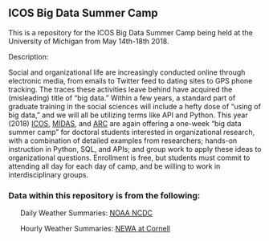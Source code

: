 ICOS Big Data Summer Camp
-------------------------

This is a repository for the ICOS Big Data Summer Camp being held at the University of Michigan from May 14th-18th 2018.

Description: 

Social and organizational life are increasingly conducted online through electronic media, from emails to Twitter feed to dating sites to GPS phone tracking. The traces these activities leave behind have acquired the (misleading) title of “big data.” Within a few years, a standard part of graduate training in the social sciences will include a hefty dose of “using of big data,” and we will all be utilizing terms like API and Python. This year (2018) [ICOS](https://www.icos.umich.edu/about), [MIDAS](http://midas.umich.edu/), and [ARC](http://arc.umich.edu/) are again offering a one-week “big data summer camp” for doctoral students interested in organizational research, with a combination of detailed examples from researchers; hands-on instruction in Python, SQL, and APIs; and group work to apply these ideas to organizational questions.  Enrollment is free, but students must commit to attending all day for each day of camp, and be willing to work in interdisciplinary groups.





### Data within this repository is from the following:

&nbsp;&nbsp;&nbsp;&nbsp;&nbsp;&nbsp;Daily Weather Summaries: [NOAA NCDC](https://www.ncdc.noaa.gov/cdo-web/)

&nbsp;&nbsp;&nbsp;&nbsp;&nbsp;&nbsp;Hourly Weather Summaries: [NEWA at Cornell](http://newa.cornell.edu/index.php?page=hourly-weather)
